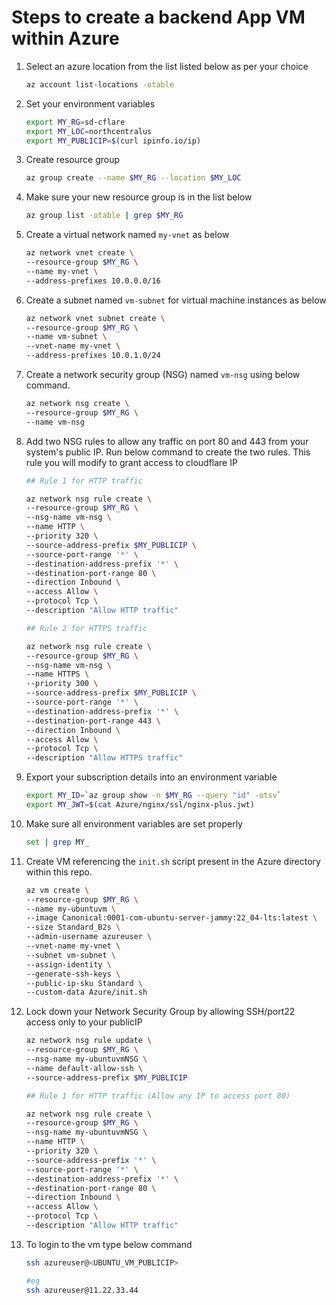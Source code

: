 # Steps to create a backend App VM within Azure

1. Select an azure location from the list listed below as per your choice

    ```bash
    az account list-locations -otable
    ```

1. Set your environment variables

    ```bash
    export MY_RG=sd-cflare
    export MY_LOC=northcentralus 
    export MY_PUBLICIP=$(curl ipinfo.io/ip)
    ```

1. Create resource group

    ```bash
    az group create --name $MY_RG --location $MY_LOC
    ```

1. Make sure your new resource group is in the list below

    ```bash
    az group list -otable | grep $MY_RG
    ```

1. Create a virtual network named `my-vnet` as below

    ```bash
    az network vnet create \
    --resource-group $MY_RG \
    --name my-vnet \
    --address-prefixes 10.0.0.0/16
    ```

1. Create a subnet named `vm-subnet` for virtual machine instances as below

    ```bash
    az network vnet subnet create \
    --resource-group $MY_RG \
    --name vm-subnet \
    --vnet-name my-vnet \
    --address-prefixes 10.0.1.0/24
    ```

1. Create a network security group (NSG) named `vm-nsg` using below command.

    ```bash
    az network nsg create \
    --resource-group $MY_RG \
    --name vm-nsg
    ```

1. Add two NSG rules to allow any traffic on port 80 and 443 from your system's public IP. Run below command to create the two rules. This rule you will modify to grant access to cloudflare IP

    ```bash
    ## Rule 1 for HTTP traffic

    az network nsg rule create \
    --resource-group $MY_RG \
    --nsg-name vm-nsg \
    --name HTTP \
    --priority 320 \
    --source-address-prefix $MY_PUBLICIP \
    --source-port-range '*' \
    --destination-address-prefix '*' \
    --destination-port-range 80 \
    --direction Inbound \
    --access Allow \
    --protocol Tcp \
    --description "Allow HTTP traffic"
    ```

    ```bash
    ## Rule 2 for HTTPS traffic

    az network nsg rule create \
    --resource-group $MY_RG \
    --nsg-name vm-nsg \
    --name HTTPS \
    --priority 300 \
    --source-address-prefix $MY_PUBLICIP \
    --source-port-range '*' \
    --destination-address-prefix '*' \
    --destination-port-range 443 \
    --direction Inbound \
    --access Allow \
    --protocol Tcp \
    --description "Allow HTTPS traffic"
    ```

1. Export your subscription details into an environment variable

    ```bash
    export MY_ID=`az group show -n $MY_RG --query "id" -otsv`
    export MY_JWT=$(cat Azure/nginx/ssl/nginx-plus.jwt)
    ```

1. Make sure all environment variables are set properly

    ```bash
    set | grep MY_
    ```

1. Create VM referencing the `init.sh` script present in the Azure directory within this repo.

    ```bash
    az vm create \
    --resource-group $MY_RG \
    --name my-ubuntuvm \
    --image Canonical:0001-com-ubuntu-server-jammy:22_04-lts:latest \
    --size Standard_B2s \
    --admin-username azureuser \
    --vnet-name my-vnet \
    --subnet vm-subnet \
    --assign-identity \
    --generate-ssh-keys \
    --public-ip-sku Standard \
    --custom-data Azure/init.sh 
    ```

1. Lock down your Network Security Group by allowing SSH/port22 access only to your publicIP

    ```bash
    az network nsg rule update \
    --resource-group $MY_RG \
    --nsg-name my-ubuntuvmNSG \
    --name default-allow-ssh \
    --source-address-prefix $MY_PUBLICIP
    ```

    ```bash
    ## Rule 1 for HTTP traffic (Allow any IP to access port 80)

    az network nsg rule create \
    --resource-group $MY_RG \
    --nsg-name my-ubuntuvmNSG \
    --name HTTP \
    --priority 320 \
    --source-address-prefix '*' \
    --source-port-range '*' \
    --destination-address-prefix '*' \
    --destination-port-range 80 \
    --direction Inbound \
    --access Allow \
    --protocol Tcp \
    --description "Allow HTTP traffic"
    ```

1. To login to the vm type below command

    ```bash
    ssh azureuser@<UBUNTU_VM_PUBLICIP>

    #eg
    ssh azureuser@11.22.33.44
    ```
